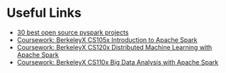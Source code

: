 # Useful Links
- [30 best open source pyspark projects](https://www.findbestopensource.com/tagged/pyspark)
- [Coursework: BerkeleyX CS105x Introduction to Apache Spark](https://github.com/floresfdev/ucb-spark-intro)
- [Coursework: BerkeleyX CS120x Distributed Machine Learning with Apache Spark](https://github.com/floresfdev/ucb-spark-ml)
- [Coursework: BerkeleyX CS110x Big Data Analysis with Apache Spark ](https://github.com/floresfdev/ucb-spark-bigdata)
